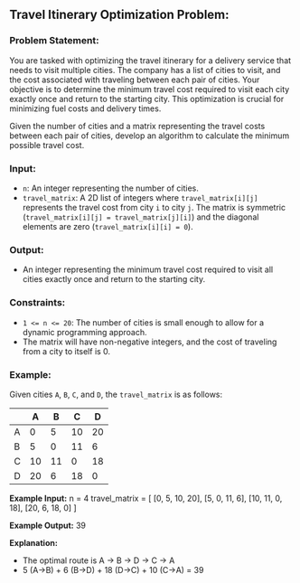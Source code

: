 ## Travel Itinerary Optimization Problem:

### Problem Statement:
You are tasked with optimizing the travel itinerary for a delivery service that needs to visit multiple cities. The company has a list of cities to visit, and the cost associated with traveling between each pair of cities. Your objective is to determine the minimum travel cost required to visit each city exactly once and return to the starting city. This optimization is crucial for minimizing fuel costs and delivery times.

Given the number of cities and a matrix representing the travel costs between each pair of cities, develop an algorithm to calculate the minimum possible travel cost.

### Input:
- `n`: An integer representing the number of cities.
- `travel_matrix`: A 2D list of integers where `travel_matrix[i][j]` represents the travel cost from city `i` to city `j`. The matrix is symmetric (`travel_matrix[i][j] = travel_matrix[j][i]`) and the diagonal elements are zero (`travel_matrix[i][i] = 0`).

### Output:
- An integer representing the minimum travel cost required to visit all cities exactly once and return to the starting city.

### Constraints:
- `1 <= n <= 20`: The number of cities is small enough to allow for a dynamic programming approach.
- The matrix will have non-negative integers, and the cost of traveling from a city to itself is 0.

### Example:

Given cities `A`, `B`, `C`, and `D`, the `travel_matrix` is as follows:

|   | A  | B  | C  | D  |
|---|----|----|----|----|
| A |  0 |  5 | 10 | 20 |
| B |  5 |  0 | 11 |  6 |
| C | 10 | 11 |  0 | 18 |
| D | 20 |  6 | 18 |  0 |

**Example Input:**
n = 4
travel_matrix = [
    [0,   5, 10, 20],
    [5,   0, 11,  6],
    [10, 11,  0, 18],
    [20,  6, 18,  0]
]

**Example Output:**
39

**Explanation:**
- The optimal route is A -> B -> D -> C -> A
- 5 (A->B) + 6 (B->D) + 18 (D->C) + 10 (C->A) = 39